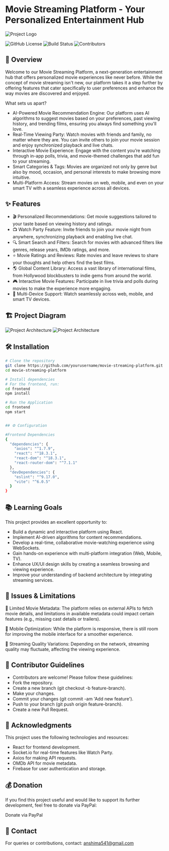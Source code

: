 
# Movie Streaming Platform - Your Personalized Entertainment Hub
![Project Logo](./src/assets/FixMyRide.png)

![GitHub License](https://img.shields.io/badge/license-MIT-blue.svg)
![Build Status](https://img.shields.io/badge/build-passing-green.svg)
![Contributors](https://img.shields.io/badge/contributors-5-blue.svg)


## 🚀 Overview

Welcome to our Movie Streaming Platform, a next-generation entertainment hub that offers personalized movie experiences like never before. While the concept of movie streaming isn't new, our platform takes it a step further by offering features that cater specifically to user preferences and enhance the way movies are discovered and enjoyed.

What sets us apart?

- AI-Powered Movie Recommendation Engine: Our platform uses AI algorithms to suggest movies based on your preferences, past viewing history, and trending films, ensuring you always find something you'll love.
- Real-Time Viewing Party: Watch movies with friends and family, no matter where they are. You can invite others to join your movie session and enjoy synchronized playback and live chats.
- Interactive Movie Experience: Engage with the content you’re watching through in-app polls, trivia, and movie-themed challenges that add fun to your streaming.
- Smart Categories & Tags: Movies are organized not only by genre but also by mood, occasion, and personal interests to make browsing more intuitive.
- Multi-Platform Access: Stream movies on web, mobile, and even on your smart TV with a seamless experience across all devices.

## ✨ Features

- 🎬 Personalized Recommendations: Get movie suggestions tailored to your taste based on viewing history and ratings.
- 📺 Watch Party Feature: Invite friends to join your movie night from anywhere, synchronizing playback and enabling live chat.
- 🔍 Smart Search and Filters: Search for movies with advanced filters like genres, release years, IMDb ratings, and more.
- ⭐ Movie Ratings and Reviews: Rate movies and leave reviews to share your thoughts and help others find the best films.
- 🌎 Global Content Library: Access a vast library of international films, from Hollywood blockbusters to indie gems from around the world.
- 🎮 Interactive Movie Features: Participate in live trivia and polls during movies to make the experience more engaging.
- 📲 Multi-Device Support: Watch seamlessly across web, mobile, and smart TV devices.

## 🏗 Project Diagram

![Project Architecture](./src/assets/graph1.png)
![Project Architecture](./src/assets/graph2.png)

## 🛠 Installation

```sh
# Clone the repository
git clone https://github.com/yourusername/movie-streaming-platform.git
cd movie-streaming-platform

# Install dependencies
# For the frontend, run:
cd frontend
npm install

# Run the Application
cd frontend
npm start


## ⚙ Configuration

#Frontend Dependencies
{
  "dependencies": {
    "axios": "^1.7.9",
    "react": "^18.3.1",
    "react-dom": "^18.3.1",
    "react-router-dom": "^7.1.1"
  },
  "devDependencies": {
    "eslint": "^9.17.0",
    "vite": "^6.0.5"
  }
}

```

## 📚  Learning Goals
This project provides an excellent opportunity to:

- Build a dynamic and interactive platform using React.
- Implement AI-driven algorithms for content recommendations.
- Develop a real-time, collaborative movie-watching experience using WebSockets.
- Gain hands-on experience with multi-platform integration (Web, Mobile, TV).
- Enhance UX/UI design skills by creating a seamless browsing and viewing experience.
- Improve your understanding of backend architecture by integrating streaming services.

## 🎯 Issues & Limitations
🚧 Limited Movie Metadata: The platform relies on external APIs to fetch movie details, and limitations in available metadata could impact certain features (e.g., missing cast details or trailers).

🚧 Mobile Optimization: While the platform is responsive, there is still room for improving the mobile interface for a smoother experience.

🚧 Streaming Quality Variations: Depending on the network, streaming quality may fluctuate, affecting the viewing experience.

## 🤝 Contributor Guidelines

- Contributors are welcome! Please follow these guidelines:
- Fork the repository.
- Create a new branch (git checkout -b feature-branch).
- Make your changes.
- Commit your changes (git commit -am 'Add new feature').
- Push to your branch (git push origin feature-branch).
- Create a new Pull Request.

## 🤝 Acknowledgments

This project uses the following technologies and resources:

- React for frontend development.
- Socket.io for real-time features like Watch Party.
- Axios for making API requests.
- OMDb API for movie metadata.
- Firebase for user authentication and storage.

## 💰 Donation

 If you find this project useful and would like to support its further development, feel free to donate via PayPal:

Donate via PayPal

## 📩 Contact

For queries or contributions, contact: [anshima541@gmail.com](mailto:anshima541@gmail.com)
